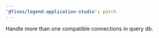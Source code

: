 ```yaml
---
'@finos/legend-application-studio': patch
---
```


Handle more than one compatible connections in query db.